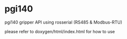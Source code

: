 # pgi140
pgi140 gripper API using rosserial (RS485 & Modbus-RTU)

please refer to doxygen/html/index.html for how to use
